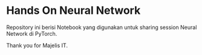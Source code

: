 # Hands On Neural Network

Repository ini berisi Notebook yang digunakan untuk sharing session Neural Network di PyTorch.

Thank you for Majelis IT.
